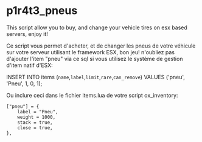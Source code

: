 # p1r4t3_pneus
This script allow you to buy, and change your vehicle tires on esx based servers, enjoy it! 

Ce script vous permet d'acheter, et de changer les pneus de votre véhicule sur votre serveur utilisant le framework ESX, bon jeu!
n'oubliez pas d'ajouter l'item "pneu" via ce sql si vous utilisez le système de gestion d'item natif d'ESX:

INSERT INTO items (`name`,`label`,`limit`,`rare`,`can_remove`) VALUES
('pneu', 'Pneu', 1, 0, 1);

Ou inclure ceci dans le fichier items.lua de votre script ox_inventory:

	["pneu"] = {
		label = "Pneu",
		weight = 1000,
		stack = true,
		close = true,
	},
